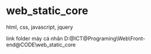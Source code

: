 # web_static_core
html, css, javascript, jquery

link folder máy cá nhân D:\@ICT\@Programing\Web\Front-end\@CODE\web_static_core
